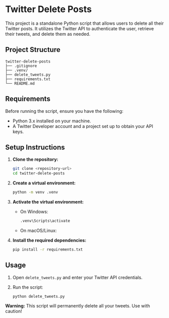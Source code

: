 # Twitter Delete Posts

This project is a standalone Python script that allows users to delete all their Twitter posts. It utilizes the Twitter API to authenticate the user, retrieve their tweets, and delete them as needed.

## Project Structure

```
twitter-delete-posts
├── .gitignore
├── .venv/
├── delete_tweets.py
├── requirements.txt
└── README.md
```

## Requirements

Before running the script, ensure you have the following:

- Python 3.x installed on your machine.
- A Twitter Developer account and a project set up to obtain your API keys.

## Setup Instructions

1. **Clone the repository:**

   ```bash
   git clone <repository-url>
   cd twitter-delete-posts
   ```

2. **Create a virtual environment:**

   ```bash
   python -m venv .venv
   ```

3. **Activate the virtual environment:**

   - On Windows:
     ```bash
     .venv\Scripts\activate
     ```
   - On macOS/Linux:

4. **Install the required dependencies:**

   ```bash
   pip install -r requirements.txt
   ```

## Usage

1. Open `delete_tweets.py` and enter your Twitter API credentials.
2. Run the script:

   ```bash
   python delete_tweets.py
   ```

**Warning:** This script will permanently delete all your tweets. Use with caution!